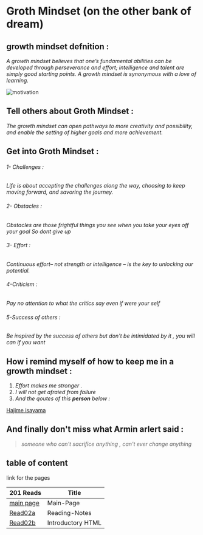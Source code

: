 # Groth Mindset (on the other bank of dream)
##  growth mindset defnition :

_A growth mindset believes that one’s fundamental abilities can be developed through perseverance and effort; intelligence and talent are simply good starting points. A growth mindset is synonymous with a love of learning._


![motivation](https://www.mindsetworks.com/Assets/images/science/the-science/the-growth-mindset-i-can-get-smarter-large.jpg)



## Tell others about  Groth Mindset : 

_The growth mindset can open pathways to more creativity and possibility, and enable the setting of higher goals and more achievement._

## Get into Groth Mindset :

######  1- Challenges  :

 _Life is about accepting the challenges along the way, choosing to keep moving forward, and savoring the journey._  

###### 2- Obstacles :

_Obstacles are those frightful things you see when you take your eyes off your goal So dont give up_

######  3- Effort  :

 _Continuous effort– not strength or intelligence – is the key to unlocking our potential._  

######  4-Criticism  :

_Pay no attention to what the critics say even if were your self_

######  5-Success of others :

_Be inspired by the success of others but don't be intimidated by it , you will can if you want_


## How i remind  myself of how to keep me in a growth mindset :

1. _Effort makes me stronger ._
2. _I will not get afraied from failure_
3. _And the qoutes of this ***person*** below :_

[Hajime isayama](https://www.goodreads.com/author/quotes/5365396.Hajime_Isayama)


## And finally don't miss what Armin arlert said :
>_someone who can't sacrifice anything , can't ever change anything_ 



## table of content 
link for the pages 

| 201 Reads                                                          | Title                                   |
| -------------------------------------------------------------------| --------------------------------------- |
| [main page](https://danyaalqaramseh.github.io/first-time-coding//) | Main-Page                               |
| [Read02a](https://danyaalqaramseh.github.io/reading-notes/REad02a) | Reading-Notes                      |
| [Read02b](https://danyaalqaramseh.github.io/reading-notes/REad02a) | Introductory HTML                       |













